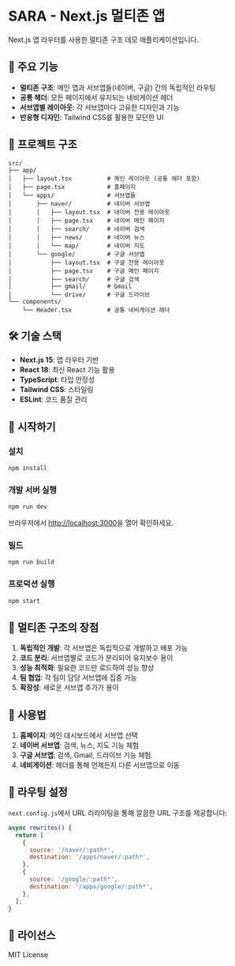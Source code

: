 # SARA - Next.js 멀티존 앱

Next.js 앱 라우터를 사용한 멀티존 구조 데모 애플리케이션입니다.

## 🚀 주요 기능

- **멀티존 구조**: 메인 앱과 서브앱들(네이버, 구글) 간의 독립적인 라우팅
- **공통 헤더**: 모든 페이지에서 유지되는 네비게이션 헤더
- **서브앱별 레이아웃**: 각 서브앱마다 고유한 디자인과 기능
- **반응형 디자인**: Tailwind CSS를 활용한 모던한 UI

## 📁 프로젝트 구조

```
src/
├── app/
│   ├── layout.tsx          # 메인 레이아웃 (공통 헤더 포함)
│   ├── page.tsx            # 홈페이지
│   └── apps/               # 서브앱들
│       ├── naver/          # 네이버 서브앱
│       │   ├── layout.tsx  # 네이버 전용 레이아웃
│       │   ├── page.tsx    # 네이버 메인 페이지
│       │   ├── search/     # 네이버 검색
│       │   ├── news/       # 네이버 뉴스
│       │   └── map/        # 네이버 지도
│       └── google/         # 구글 서브앱
│           ├── layout.tsx  # 구글 전용 레이아웃
│           ├── page.tsx    # 구글 메인 페이지
│           ├── search/     # 구글 검색
│           ├── gmail/      # Gmail
│           └── drive/      # 구글 드라이브
└── components/
    └── Header.tsx          # 공통 네비게이션 헤더
```

## 🛠️ 기술 스택

- **Next.js 15**: 앱 라우터 기반
- **React 18**: 최신 React 기능 활용
- **TypeScript**: 타입 안정성
- **Tailwind CSS**: 스타일링
- **ESLint**: 코드 품질 관리

## 🚀 시작하기

### 설치

```bash
npm install
```

### 개발 서버 실행

```bash
npm run dev
```

브라우저에서 [http://localhost:3000](http://localhost:3000)을 열어 확인하세요.

### 빌드

```bash
npm run build
```

### 프로덕션 실행

```bash
npm start
```

## 🎯 멀티존 구조의 장점

1. **독립적인 개발**: 각 서브앱은 독립적으로 개발하고 배포 가능
2. **코드 분리**: 서브앱별로 코드가 분리되어 유지보수 용이
3. **성능 최적화**: 필요한 코드만 로드하여 성능 향상
4. **팀 협업**: 각 팀이 담당 서브앱에 집중 가능
5. **확장성**: 새로운 서브앱 추가가 용이

## 📱 사용법

1. **홈페이지**: 메인 대시보드에서 서브앱 선택
2. **네이버 서브앱**: 검색, 뉴스, 지도 기능 체험
3. **구글 서브앱**: 검색, Gmail, 드라이브 기능 체험
4. **네비게이션**: 헤더를 통해 언제든지 다른 서브앱으로 이동

## 🔧 라우팅 설정

`next.config.js`에서 URL 리라이팅을 통해 깔끔한 URL 구조를 제공합니다:

```javascript
async rewrites() {
  return [
    {
      source: '/naver/:path*',
      destination: '/apps/naver/:path*',
    },
    {
      source: '/google/:path*',
      destination: '/apps/google/:path*',
    },
  ];
}
```

## 📝 라이선스

MIT License
